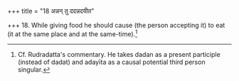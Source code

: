 +++
title = "18 अन्नन् तु ददन्नदयीत"

+++
18. While giving food he should cause (the person accepting it) to eat (it at the same place and at the same-time).[^1]  


[^1]: Cf. Rudradatta's commentary. He takes dadan as a present participle (instead of dadat) and adayīta as a causal potential third person singular.

